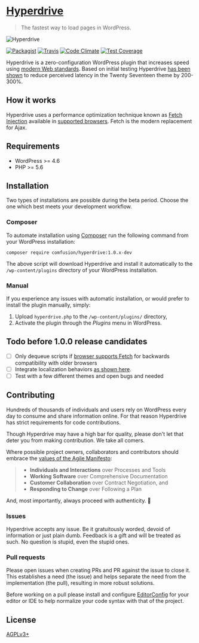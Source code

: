 # [Hyperdrive](http://hyperdrive.habd.as)

> The fastest way to load pages in WordPress.

![Hyperdrive](https://github.com/comfusion/hyperdrive/blob/master/logo.png "Hyperdrive Plugin for WordPress")

[![Packagist](https://img.shields.io/packagist/v/comfusion/hyperdrive.svg?style=flat-square)](https://packagist.org/packages/comfusion/hyperdrive)
[![Travis](https://img.shields.io/travis/comfusion/hyperdrive.svg?style=flat-square)](https://travis-ci.org/comfusion/hyperdrive)
[![Code Climate](https://img.shields.io/codeclimate/github/comfusion/hyperdrive.svg?style=flat-square)](https://codeclimate.com/github/comfusion/hyperdrive)
[![Test Coverage](https://img.shields.io/codeclimate/coverage/github/comfusion/hyperdrive.svg?style=flat-square)](https://codeclimate.com/github/comfusion/hyperdrive)

Hyperdrive is a zero-configuration WordPress plugin that increases speed using [modern Web standards](https://fetch.spec.whatwg.org/). Based on initial testing Hyperdrive [has been shown](https://hackernoon.com/putting-wordpress-into-hyperdrive-4705450dffc2) to reduce perceived latency in the Twenty Seventeen theme by 200-300%.

## How it works

Hyperdrive uses a performance optimization technique known as [Fetch Injection](https://hackcabin.com/post/managing-async-dependencies-javascript/) available in [supported browsers](http://caniuse.com/#search=fetch). Fetch is the modern replacement for Ajax.

## Requirements

- WordPress >= 4.6
- PHP >= 5.6

## Installation

Two types of installations are possible during the beta period. Choose the one which best meets your development workflow.

### Composer

To automate installation using [Composer](https://getcomposer.org/doc/00-intro.md#installation-linux-unix-osx) run the following command from your WordPress installation:

    composer require comfusion/hyperdrive:1.0.x-dev

The above script will download Hyperdrive and install it automatically to the `/wp-content/plugins` directory of your WordPress installation.

### Manual

If you experience any issues with automatic installation, or would prefer to install the plugin manually, simply:

1. Upload `hyperdrive.php` to the `/wp-content/plugins/` directory,
2. Activate the plugin through the *Plugins* menu in WordPress.

## Todo before 1.0.0 release candidates

- [ ] Only dequeue scripts if [browser supports Fetch](http://caniuse.com/#search=fetch) for backwards compatibility with older browsers
- [ ] Integrate localization behaviors [as shown here](https://gist.github.com/jhabdas/64e8380010e43a526fb9c9ee511fad17#file-functions-php-L507).
- [ ] Test with a few different themes and open bugs and needed

## Contributing

Hundreds of thousands of individuals and users rely on WordPress every day to consume and share information online. For that reason Hyperdrive has strict requirements for code contributions.

Though Hyperdrive may have a high bar for quality, please don't let that deter you from making contribution. We take all comers.

Where possible project owners, collaborators and contributors should embrace the [values of the Agile Manifesto](https://pragdave.me/blog/2014/03/04/time-to-kill-agile.html):

> - **Individuals and Interactions** over Processes and Tools
> - **Working Software** over Comprehensive Documentation
> - **Customer Collaboration** over Contract Negotiation, and
> - **Responding to Change** over Following a Plan

And, most importantly, always proceed with authenticity. :saxophone:

### Issues

Hyperdrive accepts any issue. Be it gratuitously worded, devoid of information or just plain dumb. Feedback is a gift and will be treated as such. No question is stupid, even the stupid ones.

### Pull requests

Please open issues when creating PRs and PR against the issue to close it. This establishes a need (the issue) and helps separate the need from the implementation (the pull), resulting in more robust solutions.

Before working on a pull please install and configure [EditorConfig](http://editorconfig.org/) for your editor or IDE to help normalize your code syntax with that of the project.

## License

[AGPLv3+](http://www.gnu.org/licenses/)
